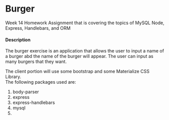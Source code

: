 # Burger
Week 14 Homework Assignment that is covering the topics of MySQL Node, Express, Handlebars, and ORM

#### Description
The burger exercise is an application that allows the user to input a name of a burger
abd the name of the burger will appear.  The user can input as many burgers that they want.  

The client portion will use some bootstrap and some Materialize CSS Library.  
The following packages used are:

1. body-parser
2. express
3. express-handlebars
4. mysql
5. 